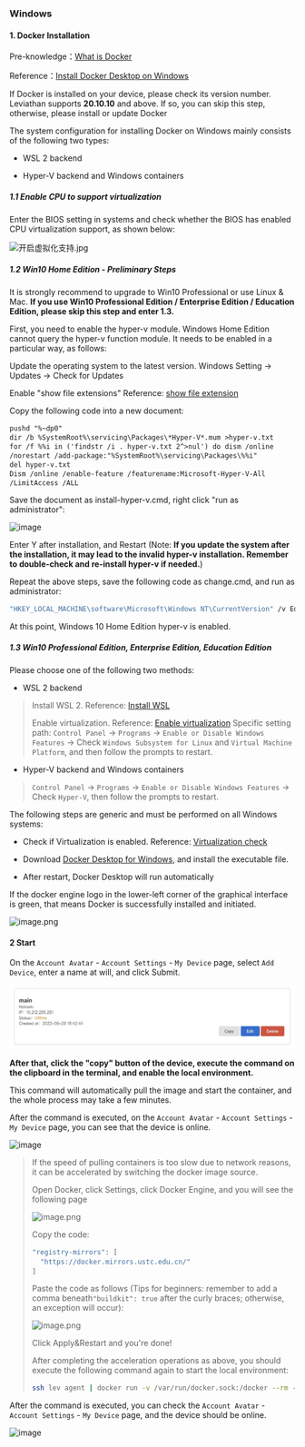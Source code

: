 ### Windows

#### 1. Docker Installation

Pre-knowledge：[What is Docker](https://www.redhat.com/zh/topics/containers/what-is-docker)

Reference：[Install Docker Desktop on Windows](https://docs.docker.com/desktop/windows/install/)

If Docker is installed on your device, please check its version number. Leviathan supports **20.10.10** and above. If so, you can skip this step, otherwise, please install or update Docker

The system configuration for installing Docker on Windows mainly consists of the following two types:

- WSL 2 backend

- Hyper-V backend and Windows containers

##### 1.1 Enable CPU to support virtualization

Enter the BIOS setting in systems and check whether the BIOS has enabled CPU virtualization support, as shown below:

![开启虚拟化支持.jpg](https://levimg.s3.cn-northwest-1.amazonaws.com.cn/x/2e12d9cd-cf65-4c6c-88a2-1b6d42110f22.JPEG)

##### 1.2 Win10 Home Edition - Preliminary Steps

It is strongly recommend to upgrade to Win10 Professional or use Linux & Mac. **If you use Win10 Professional Edition / Enterprise Edition / Education Edition, please skip this step and enter 1.3.**

First, you need to enable the hyper-v module. Windows Home Edition cannot query the hyper-v function module. It needs to be enabled in a particular way, as follows:

Update the operating system to the latest version.
Windows Setting -> Updates -> Check for Updates

Enable "show file extensions"
Reference: [show file extension](https://jingyan.baidu.com/article/f7ff0bfcc9c0e12e26bb13a0.html)		

Copy the following code into a new document:			

```vbscript
pushd "%~dp0"
dir /b %SystemRoot%\servicing\Packages\*Hyper-V*.mum >hyper-v.txt
for /f %%i in ('findstr /i . hyper-v.txt 2^>nul') do dism /online /norestart /add-package:"%SystemRoot%\servicing\Packages\%%i"
del hyper-v.txt
Dism /online /enable-feature /featurename:Microsoft-Hyper-V-All /LimitAccess /ALL
```

Save the document as install-hyper-v.cmd, right click "run as administrator":

![image](/_media/2.1admin.png)	

Enter Y after installation, and Restart (Note: **If you update the system after the installation, it may lead to the invalid hyper-v installation. Remember to double-check and re-install hyper-v if needed.**)			

Repeat the above steps, save the following code as change.cmd, and run as administrator:

```cmd
"HKEY_LOCAL_MACHINE\software\Microsoft\Windows NT\CurrentVersion" /v EditionId /T REG_EXPAND_SZ /d Professional /F
```

At this point, Windows 10 Home Edition hyper-v is enabled.

##### 1.3 Win10 Professional Edition, Enterprise Edition, Education Edition

Please choose one of the following two methods:

- WSL 2 backend

> Install WSL 2. Reference:  [Install WSL](https://docs.microsoft.com/zh-cn/windows/wsl/install)
>
> Enable virtualization. Reference:  [Enable virtualization](https://docs.docker.com/desktop/windows/troubleshoot/#virtualization)
> Specific setting path: `Control Panel` -> `Programs` -> `Enable or Disable Windows Features` -> Check `Windows Subsystem for Linux` and `Virtual Machine Platform`, and then follow the prompts to restart.

- Hyper-V backend and Windows containers

> `Control Panel` -> `Programs` -> `Enable or Disable Windows Features` -> Check `Hyper-V`, then follow the prompts to restart.

The following steps are generic and must be performed on all Windows systems: ​			

- Check if Virtualization is enabled. Reference:  [Virtualization check](https://docs.docker.com/desktop/windows/troubleshoot/#virtualization-must-be-enabled)

- Download [Docker Desktop for Windows](https://docs.docker.com/desktop/windows/install/), and install the executable file.

- After restart, Docker Desktop will run automatically

If the docker engine logo in the lower-left corner of the graphical interface is green, that means Docker is successfully installed and initiated.

![image.png](https://levimg.s3.cn-northwest-1.amazonaws.com.cn/x/87fe783c-f999-4b50-85f9-99a0080d6561.png)

#### 2 Start


On the `Account Avatar` - `Account Settings` - `My Device` page, select `Add Device`, enter a name at will, and click Submit.

![image](_media/2.1offline.jpeg)

**After that, click the "copy" button of the device, execute the command on the clipboard in the terminal, and enable the local environment.**

This command will automatically pull the image and start the container, and the whole process may take a few minutes.

After the command is executed, on the `Account Avatar` - `Account Settings` - `My Device` page, you can see that the device is online.

![image](/_media/2.1online.jpeg)

> If the speed of pulling containers is too slow due to network reasons, it can be accelerated by switching the docker image source.
>
> Open Docker, click Settings, click Docker Engine, and you will see the following page
>
> ![image.png](https://levimg.s3.cn-northwest-1.amazonaws.com.cn/x/e46b4413-d432-4817-89c3-6abd73b645e8.png)
>
> Copy the code:
> ```Bash
> "registry-mirrors": [
>   "https://docker.mirrors.ustc.edu.cn/"
> ]
> ```
>
> Paste the code as follows (Tips for beginners: remember to add a comma beneath`"buildkit": true` after the curly braces; otherwise, an exception will occur):
>
> ![image.png](https://levimg.s3.cn-northwest-1.amazonaws.com.cn/x/575d3a79-7772-4318-a566-7293f809a4c5.png)
>
> Click Apply&Restart and you're done!
>
> After completing the acceleration operations as above, you should execute the following command again to start the local environment:
>
> ```bash
> ssh lev agent | docker run -v /var/run/docker.sock:/docker --rm -i talentsec/lev
> ```

After the command is executed, you can check the `Account Avatar` - `Account Settings` - `My Device` page, and the device should be online.

![image](/_media/2.1online.jpeg)
